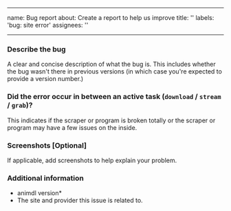 ***

name: Bug report
about: Create a report to help us improve
title: ''
labels: 'bug: site error'
assignees: ''

***

### Describe the bug

A clear and concise description of what the bug is. This includes whether the bug wasn't there in previous versions (in which case you're expected to provide a version number.)

### Did the error occur in between an active task (`download` / `stream` / `grab`)?

This indicates if the scraper or program is broken totally or the scraper or program may have a few issues on the inside.

### Screenshots \[Optional]

If applicable, add screenshots to help explain your problem.

### Additional information

*   animdl version\*
*   The site and provider this issue is related to.
